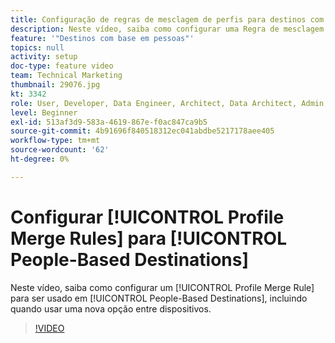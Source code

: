 ```yaml
---
title: Configuração de regras de mesclagem de perfis para destinos com base em pessoas
description: Neste vídeo, saiba como configurar uma Regra de mesclagem de perfis para ser usada em Destinos baseados em pessoas, incluindo quando usar uma nova opção entre dispositivos.
feature: '"Destinos com base em pessoas"'
topics: null
activity: setup
doc-type: feature video
team: Technical Marketing
thumbnail: 29076.jpg
kt: 3342
role: User, Developer, Data Engineer, Architect, Data Architect, Admin, Leader
level: Beginner
exl-id: 513af3d9-583a-4619-867e-f0ac847ca9b5
source-git-commit: 4b91696f840518312ec041abdbe5217178aee405
workflow-type: tm+mt
source-wordcount: '62'
ht-degree: 0%

---
```


# Configurar [!UICONTROL Profile Merge Rules] para [!UICONTROL People-Based Destinations]

Neste vídeo, saiba como configurar um [!UICONTROL Profile Merge Rule] para ser usado em [!UICONTROL People-Based Destinations], incluindo quando usar uma nova opção entre dispositivos.

>[!VIDEO](https://video.tv.adobe.com/v/29076/?quality=12)
